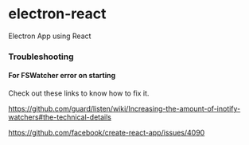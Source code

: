 # electron-react
Electron App using React


### Troubleshooting

#### For FSWatcher error on starting

Check out these links to know how to fix it.

https://github.com/guard/listen/wiki/Increasing-the-amount-of-inotify-watchers#the-technical-details

https://github.com/facebook/create-react-app/issues/4090